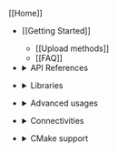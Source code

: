[[Home]]

* [[Getting Started]]
  * [[Upload methods]]
  * [[FAQ]]
* <details>
  <summary>API References</summary>

    * [[Core|API#core]]
      * [[Core version|API#core-version]]
      * [[Core Callback|API#core-callback]]
    * [[Wiring|API#wiring]]
      * [[Analog|API#analog]]
      * [[HardwareSerial|API#hardwareserial]]
      * [[HardwareTimer|HardwareTimer-library]]
    * [[Built-In Library|API#built-in-library]]
      * [[SPI|API#spi]]
      * [[I2C|API#i2C]]
      * [[CMSIS DSP|API#cmsis-dsp]]
      * [[EEPROM emulation|API#EEPROM-Emulation]]
      * [[Servo|Servo-library]]
    * [[Other|API#other]]
      * [[Remembering variables across resets|API#Remembering-variables-across-resets]]

</details>

* <details>
  <summary>Libraries</summary>

  * [[Introduction|Libraries]]
  * [[Built-in (delivered with the core package)|Libraries#built-in-delivered-with-the-core-package]]
  * [[Dedicated|Libraries#dedicated]]
  * [[Expansion boards|Libraries#expansion-boards]]
  * [[Official from Arduino|Libraries#official-from-arduino]]
  * [[Third party|Libraries#third-party]]
</details>

* <details>
  <summary>Advanced usages</summary>

  * Contributing
    * [[Add a new variant (board)]]
    * [[Using git repository]]
    * [[Astyle]]
  * Customization
    * [[Definitions|Custom-definitions]]
    * [[Build options (build_opt.h)|Customize-build-options-using-build_opt.h]]
    * [[HAL module configuration|HAL-configuration]]
    * [[Board support based on a core|Custom-board-based-on-a-core]]
  * [[How to debug]]
  * [[PlatformIO]]
</details>

* <details>
  <summary>Connectivities</summary>

    * [[BLE|STM32duinoBLE]]
    * [[LoRa]]

</details>


* <details>
  <summary>CMake support</summary>

    * [[CMake presentation]]
    * [[Setup]]
    * [[Quickstart guide]]
    * [[Introduction to CMake]]
    * [[Functions reference]]
    * [[Arduino (in)compatibility]]
    * [[Advanced usage]]
    * [[cubeIDE]]

</details>
